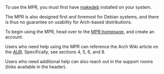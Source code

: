 To use the MPR, you must first have [makedeb](/makedeb/intro.md) installed on your system.

The MPR is also designed first and foremost for Debian systems, and there is thus no guarantee on usability for Arch-based distributions.

To begin using the MPR, head over to the [MPR homepage](https://mpr.hunterwittenborn.com), and create an account.

Users who need help using the MPR can reference the Arch Wiki article on the [AUR](https://wiki.archlinux.org/title/Arch_User_Repository). Specifically, see sections 4, 5, 6, and 8.

Users who need additional help can also reach out in the support rooms (links available in the header).
